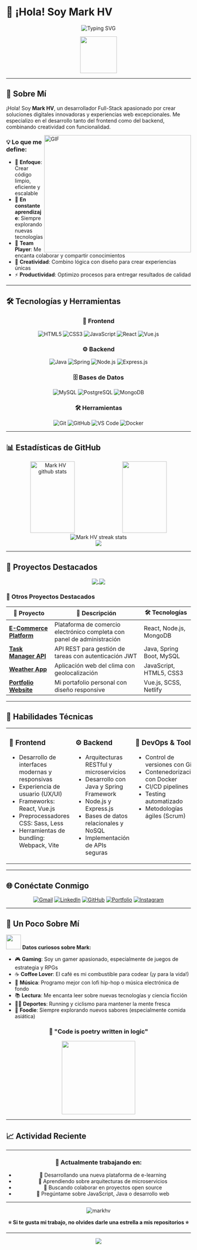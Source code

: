 # 👋 ¡Hola! Soy Mark HV

<div align="center">
  
  ![Typing SVG](https://readme-typing-svg.herokuapp.com/?font=Fira+Code&pause=1000&color=F75C7E&center=true&vCenter=true&width=435&lines=Full-Stack+Developer;Always+learning+new+things;Love+to+code+and+create!)
  
  <img src="https://media.giphy.com/media/M9gbBd9nbDrOTu1Mqx/giphy.gif" width="100"/>
  
</div>

---

## 🚀 Sobre Mí

¡Hola! Soy **Mark HV**, un desarrollador Full-Stack apasionado por crear soluciones digitales innovadoras y experiencias web excepcionales. Me especializo en el desarrollo tanto del frontend como del backend, combinando creatividad con funcionalidad.

<img align="right" alt="GIF" src="https://github.com/abhisheknaiidu/abhisheknaiidu/blob/master/code.gif?raw=true" width="400" height="320" />

### 💡 Lo que me define:
- 🎯 **Enfoque**: Crear código limpio, eficiente y escalable
- 🌱 **En constante aprendizaje**: Siempre explorando nuevas tecnologías
- 🤝 **Team Player**: Me encanta colaborar y compartir conocimientos
- 🎨 **Creatividad**: Combino lógica con diseño para crear experiencias únicas
- ⚡ **Productividad**: Optimizo procesos para entregar resultados de calidad

---

## 🛠️ Tecnologías y Herramientas

<div align="center">

### 🎨 Frontend
![HTML5](https://img.shields.io/badge/HTML5-E34F26?style=for-the-badge&logo=html5&logoColor=white)
![CSS3](https://img.shields.io/badge/CSS3-1572B6?style=for-the-badge&logo=css3&logoColor=white)
![JavaScript](https://img.shields.io/badge/JavaScript-F7DF1E?style=for-the-badge&logo=javascript&logoColor=black)
![React](https://img.shields.io/badge/React-20232A?style=for-the-badge&logo=react&logoColor=61DAFB)
![Vue.js](https://img.shields.io/badge/Vue.js-35495E?style=for-the-badge&logo=vue.js&logoColor=4FC08D)

### ⚙️ Backend
![Java](https://img.shields.io/badge/Java-ED8B00?style=for-the-badge&logo=java&logoColor=white)
![Spring](https://img.shields.io/badge/Spring-6DB33F?style=for-the-badge&logo=spring&logoColor=white)
![Node.js](https://img.shields.io/badge/Node.js-43853D?style=for-the-badge&logo=node.js&logoColor=white)
![Express.js](https://img.shields.io/badge/Express.js-404D59?style=for-the-badge)

### 🗄️ Bases de Datos
![MySQL](https://img.shields.io/badge/MySQL-00000F?style=for-the-badge&logo=mysql&logoColor=white)
![PostgreSQL](https://img.shields.io/badge/PostgreSQL-316192?style=for-the-badge&logo=postgresql&logoColor=white)
![MongoDB](https://img.shields.io/badge/MongoDB-4EA94B?style=for-the-badge&logo=mongodb&logoColor=white)

### 🛠️ Herramientas
![Git](https://img.shields.io/badge/Git-F05032?style=for-the-badge&logo=git&logoColor=white)
![GitHub](https://img.shields.io/badge/GitHub-100000?style=for-the-badge&logo=github&logoColor=white)
![VS Code](https://img.shields.io/badge/Visual_Studio_Code-0078D4?style=for-the-badge&logo=visual%20studio%20code&logoColor=white)
![Docker](https://img.shields.io/badge/Docker-2496ED?style=for-the-badge&logo=docker&logoColor=white)

</div>

---

## 📊 Estadísticas de GitHub

<div align="center">
  
  <img width="49%" height="195px" src="https://github-readme-stats.vercel.app/api?username=markhv&show_icons=true&count_private=true&hide_border=true&title_color=F75C7E&icon_color=F75C7E&text_color=c9d1d9&bg_color=0d1117" alt="Mark HV github stats" /> 
  
  <img width="49%" height="195px" src="https://github-readme-stats.vercel.app/api/top-langs/?username=markhv&layout=compact&hide_border=true&title_color=F75C7E&text_color=c9d1d9&bg_color=0d1117" />
  
</div>

<div align="center">
  
  <img src="https://github-readme-streak-stats.herokuapp.com?user=markhv&theme=radical&hide_border=true" alt="Mark HV streak stats"/>
  
</div>

<div align="center">
  
  <img src="https://github-readme-activity-graph.cyclic.app/graph?username=markhv&bg_color=0d1117&color=F75C7E&line=F75C7E&point=FFFFFF&hide_border=true" />
  
</div>

---

## 🎯 Proyectos Destacados

<div align="center">

<a href="https://github.com/markhv/proyecto-web-ecommerce">
  <img align="center" src="https://github-readme-stats.vercel.app/api/pin/?username=markhv&repo=proyecto-web-ecommerce&theme=radical" />
</a>

<a href="https://github.com/markhv/api-rest-java">
  <img align="center" src="https://github-readme-stats.vercel.app/api/pin/?username=markhv&repo=api-rest-java&theme=radical" />
</a>

</div>

### 🌟 Otros Proyectos Destacados

| 🚀 Proyecto | 📝 Descripción | 🛠️ Tecnologías |
|-------------|----------------|-----------------|
| [**E-Commerce Platform**](https://github.com/markhv/ecommerce) | Plataforma de comercio electrónico completa con panel de administración | React, Node.js, MongoDB |
| [**Task Manager API**](https://github.com/markhv/task-api) | API REST para gestión de tareas con autenticación JWT | Java, Spring Boot, MySQL |
| [**Weather App**](https://github.com/markhv/weather-app) | Aplicación web del clima con geolocalización | JavaScript, HTML5, CSS3 |
| [**Portfolio Website**](https://github.com/markhv/portfolio) | Mi portafolio personal con diseño responsive | Vue.js, SCSS, Netlify |

---

## 🎨 Habilidades Técnicas

<table>
<tr>
<td valign="top" width="33%">

### 🎯 Frontend
- Desarrollo de interfaces modernas y responsivas
- Experiencia de usuario (UX/UI)
- Frameworks: React, Vue.js
- Preprocessadores CSS: Sass, Less
- Herramientas de bundling: Webpack, Vite

</td>
<td valign="top" width="33%">

### ⚙️ Backend  
- Arquitecturas RESTful y microservicios
- Desarrollo con Java y Spring Framework
- Node.js y Express.js
- Bases de datos relacionales y NoSQL
- Implementación de APIs seguras

</td>
<td valign="top" width="33%">

### 🔧 DevOps & Tools
- Control de versiones con Git
- Contenedorización con Docker
- CI/CD pipelines
- Testing automatizado
- Metodologías ágiles (Scrum)

</td>
</tr>
</table>

---

## 🌐 Conéctate Conmigo

<div align="center">

[![Gmail](https://img.shields.io/badge/Gmail-D14836?style=for-the-badge&logo=gmail&logoColor=white)](mailto:markhv.dev@gmail.com)
[![LinkedIn](https://img.shields.io/badge/LinkedIn-0077B5?style=for-the-badge&logo=linkedin&logoColor=white)](https://linkedin.com/in/markhv)
[![GitHub](https://img.shields.io/badge/GitHub-100000?style=for-the-badge&logo=github&logoColor=white)](https://github.com/markhv)
[![Portfolio](https://img.shields.io/badge/Portfolio-FF5722?style=for-the-badge&logo=todoist&logoColor=white)](https://markhv.dev)
[![Instagram](https://img.shields.io/badge/Instagram-E4405F?style=for-the-badge&logo=instagram&logoColor=white)](https://instagram.com/markhv.dev)

</div>

---

## 🎵 Un Poco Sobre Mí

<img src="https://media.giphy.com/media/LnQjpWaON8nhr21vNW/giphy.gif" width="40"> **Datos curiosos sobre Mark:**

- 🎮 **Gaming**: Soy un gamer apasionado, especialmente de juegos de estrategia y RPGs
- ☕ **Coffee Lover**: El café es mi combustible para codear (¡y para la vida!)
- 🎵 **Música**: Programo mejor con lofi hip-hop o música electrónica de fondo
- 📚 **Lectura**: Me encanta leer sobre nuevas tecnologías y ciencia ficción
- 🏃‍♂️ **Deportes**: Running y ciclismo para mantener la mente fresca
- 🌮 **Foodie**: Siempre explorando nuevos sabores (especialmente comida asiática)

<div align="center">
  
  ### 🎯 "Code is poetry written in logic"
  
  <img src="https://media.giphy.com/media/3oKIPnAiaMCws8nOsE/giphy.gif" width="200"/>
  
</div>

---

## 📈 Actividad Reciente

<!--START_SECTION:activity-->
<!--END_SECTION:activity-->

---

<div align="center">

### 🚀 Actualmente trabajando en:
- 🔭 Desarrollando una nueva plataforma de e-learning
- 🌱 Aprendiendo sobre arquitecturas de microservicios
- 👯 Buscando colaborar en proyectos open source
- 💬 Pregúntame sobre JavaScript, Java o desarrollo web

---

<img src="https://komarev.com/ghpvc/?username=markhv&label=Profile%20views&color=0e75b6&style=flat" alt="markhv" />

**⭐ Si te gusta mi trabajo, no olvides darle una estrella a mis repositorios ⭐**

</div>

---

<div align="center">
  <img src="https://capsule-render.vercel.app/api?type=waving&color=gradient&height=100&section=footer"/>
</div>
